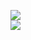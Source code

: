 [![](https://img.shields.io/badge/Made%20With-Github%20Spray-lightgrey.svg?style=for-the-badge&logo=github)](https://github.com/Annihil/github-spray#12893)  
[![](https://i.imgur.com/2DrTn0Z.gif)](https://github.com/Annihil/github-spray)